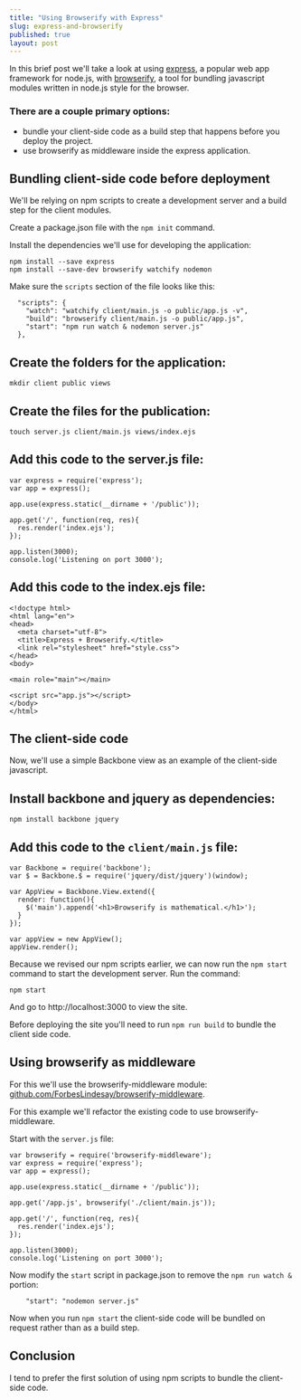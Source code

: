 ```yaml
---
title: "Using Browserify with Express"
slug: express-and-browserify
published: true
layout: post
---
```


In this brief post we'll take a look at using [express](https://github.com/visionmedia/express), a popular web app framework for node.js, with [browserify](https://github.com/substack/node-browserify), a tool for bundling javascript modules written in node.js style for the browser.

### There are a couple primary options:
- bundle your client-side code as a build step that happens before you deploy the project.
- use browserify as middleware inside the express application.

## Bundling client-side code before deployment

We'll be relying on npm scripts to create a development server and a build step for the client modules.

Create a package.json file with the `npm init` command.

Install the dependencies we'll use for developing the application:

```
npm install --save express
npm install --save-dev browserify watchify nodemon
```

Make sure the `scripts` section of the file looks like this:

```
  "scripts": {
    "watch": "watchify client/main.js -o public/app.js -v",
    "build": "browserify client/main.js -o public/app.js",
    "start": "npm run watch & nodemon server.js"
  },
```

## Create the folders for the application:

```
mkdir client public views
```

## Create the files for the publication:

```
touch server.js client/main.js views/index.ejs
```

## Add this code to the server.js file:

```
var express = require('express');
var app = express();

app.use(express.static(__dirname + '/public'));

app.get('/', function(req, res){
  res.render('index.ejs');
});

app.listen(3000);
console.log('Listening on port 3000');
```

## Add this code to the index.ejs file:

```
<!doctype html>
<html lang="en">
<head>
  <meta charset="utf-8">
  <title>Express + Browserify.</title>
  <link rel="stylesheet" href="style.css">
</head>
<body>

<main role="main"></main>

<script src="app.js"></script>
</body>
</html>
```

## The client-side code

Now, we'll use a simple Backbone view as an example of the client-side javascript.

## Install backbone and jquery as dependencies:

```
npm install backbone jquery
```

## Add this code to the `client/main.js` file:

```
var Backbone = require('backbone');
var $ = Backbone.$ = require('jquery/dist/jquery')(window);

var AppView = Backbone.View.extend({
  render: function(){
    $('main').append('<h1>Browserify is mathematical.</h1>');
  }
});

var appView = new AppView();
appView.render();
```

Because we revised our npm scripts earlier, we can now run the `npm start` command to start the development server. Run the command:

```
npm start
```

And go to http://localhost:3000 to view the site.

Before deploying the site you'll need to run `npm run build` to bundle the client side code.


## Using browserify as middleware

For this we'll use the browserify-middleware module: [github.com/ForbesLindesay/browserify-middleware](https://github.com/ForbesLindesay/browserify-middleware).

For this example we'll refactor the existing code to use browserify-middleware.

Start with the `server.js` file:

```
var browserify = require('browserify-middleware');
var express = require('express');
var app = express();

app.use(express.static(__dirname + '/public'));

app.get('/app.js', browserify('./client/main.js'));

app.get('/', function(req, res){
  res.render('index.ejs');
});

app.listen(3000);
console.log('Listening on port 3000');
```

Now modify the `start` script in package.json to remove the `npm run watch & ` portion:

```
    "start": "nodemon server.js"
```

Now when you run `npm start` the client-side code will be bundled on request rather than as a build step.

## Conclusion

I tend to prefer the first solution of using npm scripts to bundle the client-side code.
